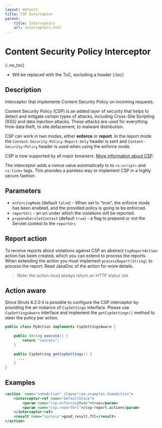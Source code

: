 ```yaml
---
layout: default
title: CSP Interceptor
parent:
    title: Interceptors
    url: interceptors.html
---
```


# Content Security Policy Interceptor
{:.no_toc}

* Will be replaced with the ToC, excluding a header
{:toc}

## Description

Interceptor that implements Content Security Policy on incoming requests.

Content Security Policy (CSP) is an added layer of security that helps to detect and mitigate certain types of attacks, 
including Cross-Site Scripting (XSS) and data injection attacks. These attacks are used for everything from data theft, 
to site defacement, to malware distribution.

CSP can work in two modes, either **enforce** or **report**. In the report mode the `Content-Security-Policy-Report-Only`
header is sent and `Content-Security-Policy` header is used when using the enforce mode.

CSP is now supported by all major browsers. [More information about CSP](https://developer.mozilla.org/en-US/docs/Web/HTTP/CSP).

The interceptor adds a nonce value automatically to to `<s:script>` and `<s:link>` tags. This provides a painless way to
implement CSP in a highly secure fashion.

## Parameters

- `enforcingMode` (default `false`) - When set to "true", the enforce mode has been enabled, and the provided policy 
  is going to be enforced.
- `reportUri` - an uri under which the violations will be reported.
- `prependServletContext` (default `true`) - a flag to prepend or not the Servlet context to the `reportUri`  

## Report action

To receive reports about violations against CSP an abstract `CspReportAction` action has been created, which you can
extend to process the reports. When extending the action you must implement `processReport(String)` to process the report.
Read JavaDoc of the action for more details.

> Note: the action must always return an HTTP status `204`.

## Action aware

Since Struts 6.2.0 it is possible to configure the CSP interceptor by providing the an instance of `CspSettings` interface.
Please use `CspSettingsAware` interface and implement the `getCspSettings()` method to steer the policy per action.

```java
public class MyAction implements CspSettingsAware {
    
    public String execute() {
        return "success";
    }
    
    public CspSetting getCspSettings() {
      ...
    }
}
```

## Examples

```xml
<action  name="someAction" class="com.examples.SomeAction">
    <interceptor-ref name="defaultStack">
        <param name="csp.enforcingMode">true</param>
        <param name="csp.reportUri">/csp-report.action</param>
    </interceptor-ref>
    <result name="success">good_result.ftl</result>
</action>
```
